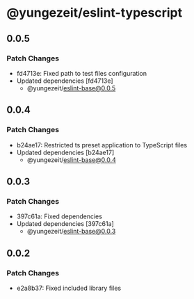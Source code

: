 # @yungezeit/eslint-typescript

## 0.0.5

### Patch Changes

- fd4713e: Fixed path to test files configuration
- Updated dependencies [fd4713e]
  - @yungezeit/eslint-base@0.0.5

## 0.0.4

### Patch Changes

- b24ae17: Restricted ts preset application to TypeScript files
- Updated dependencies [b24ae17]
  - @yungezeit/eslint-base@0.0.4

## 0.0.3

### Patch Changes

- 397c61a: Fixed dependencies
- Updated dependencies [397c61a]
  - @yungezeit/eslint-base@0.0.3

## 0.0.2

### Patch Changes

- e2a8b37: Fixed included library files
